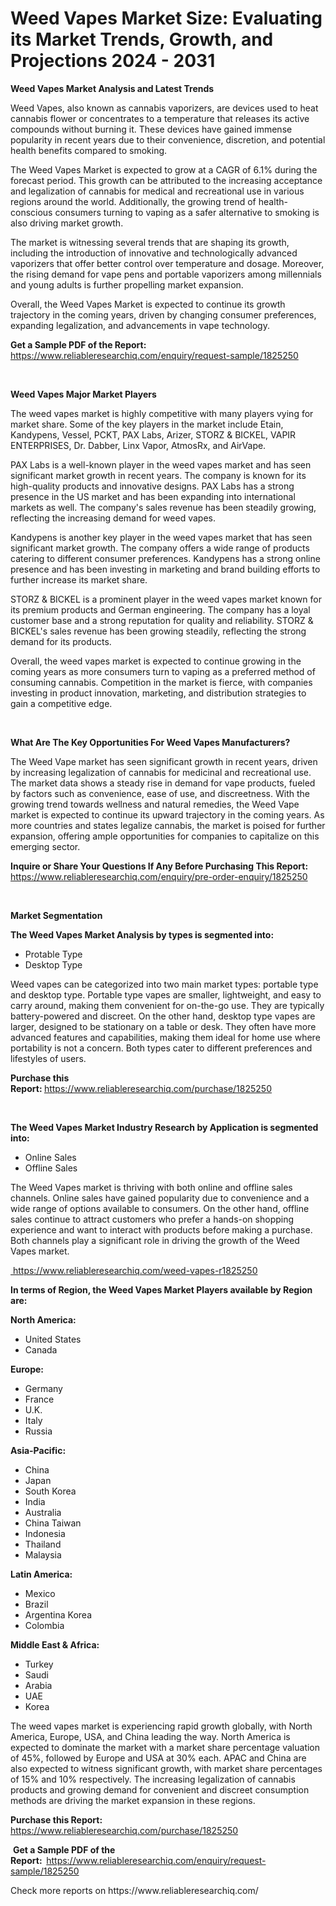 <p><h1>Weed Vapes Market Size: Evaluating its Market Trends, Growth, and Projections 2024 - 2031</h1></p><p><strong>Weed Vapes Market Analysis and Latest Trends</strong></p>
<p><p>Weed Vapes, also known as cannabis vaporizers, are devices used to heat cannabis flower or concentrates to a temperature that releases its active compounds without burning it. These devices have gained immense popularity in recent years due to their convenience, discretion, and potential health benefits compared to smoking.</p><p>The Weed Vapes Market is expected to grow at a CAGR of 6.1% during the forecast period. This growth can be attributed to the increasing acceptance and legalization of cannabis for medical and recreational use in various regions around the world. Additionally, the growing trend of health-conscious consumers turning to vaping as a safer alternative to smoking is also driving market growth.</p><p>The market is witnessing several trends that are shaping its growth, including the introduction of innovative and technologically advanced vaporizers that offer better control over temperature and dosage. Moreover, the rising demand for vape pens and portable vaporizers among millennials and young adults is further propelling market expansion.</p><p>Overall, the Weed Vapes Market is expected to continue its growth trajectory in the coming years, driven by changing consumer preferences, expanding legalization, and advancements in vape technology.</p></p>
<p><strong>Get a Sample PDF of the Report:&nbsp;</strong> <a href="https://www.reliableresearchiq.com/enquiry/request-sample/1825250">https://www.reliableresearchiq.com/enquiry/request-sample/1825250</a></p>
<p>&nbsp;</p>
<p><strong>Weed Vapes Major Market Players</strong></p>
<p><p>The weed vapes market is highly competitive with many players vying for market share. Some of the key players in the market include Etain, Kandypens, Vessel, PCKT, PAX Labs, Arizer, STORZ & BICKEL, VAPIR ENTERPRISES, Dr. Dabber, Linx Vapor, AtmosRx, and AirVape.</p><p>PAX Labs is a well-known player in the weed vapes market and has seen significant market growth in recent years. The company is known for its high-quality products and innovative designs. PAX Labs has a strong presence in the US market and has been expanding into international markets as well. The company's sales revenue has been steadily growing, reflecting the increasing demand for weed vapes.</p><p>Kandypens is another key player in the weed vapes market that has seen significant market growth. The company offers a wide range of products catering to different consumer preferences. Kandypens has a strong online presence and has been investing in marketing and brand building efforts to further increase its market share.</p><p>STORZ & BICKEL is a prominent player in the weed vapes market known for its premium products and German engineering. The company has a loyal customer base and a strong reputation for quality and reliability. STORZ & BICKEL's sales revenue has been growing steadily, reflecting the strong demand for its products.</p><p>Overall, the weed vapes market is expected to continue growing in the coming years as more consumers turn to vaping as a preferred method of consuming cannabis. Competition in the market is fierce, with companies investing in product innovation, marketing, and distribution strategies to gain a competitive edge.</p></p>
<p>&nbsp;</p>
<p><strong>What Are The Key Opportunities For Weed Vapes Manufacturers?</strong></p>
<p><p>The Weed Vape market has seen significant growth in recent years, driven by increasing legalization of cannabis for medicinal and recreational use. The market data shows a steady rise in demand for vape products, fueled by factors such as convenience, ease of use, and discreetness. With the growing trend towards wellness and natural remedies, the Weed Vape market is expected to continue its upward trajectory in the coming years. As more countries and states legalize cannabis, the market is poised for further expansion, offering ample opportunities for companies to capitalize on this emerging sector.</p></p>
<p><strong>Inquire or Share Your Questions If Any Before Purchasing This Report:</strong> <a href="https://www.reliableresearchiq.com/enquiry/pre-order-enquiry/1825250">https://www.reliableresearchiq.com/enquiry/pre-order-enquiry/1825250</a></p>
<p>&nbsp;</p>
<p><strong>Market Segmentation</strong></p>
<p><strong>The Weed Vapes Market Analysis by types is segmented into:</strong></p>
<p><ul><li>Protable Type</li><li>Desktop Type</li></ul></p>
<p><p>Weed vapes can be categorized into two main market types: portable type and desktop type. Portable type vapes are smaller, lightweight, and easy to carry around, making them convenient for on-the-go use. They are typically battery-powered and discreet. On the other hand, desktop type vapes are larger, designed to be stationary on a table or desk. They often have more advanced features and capabilities, making them ideal for home use where portability is not a concern. Both types cater to different preferences and lifestyles of users.</p></p>
<p><strong>Purchase this Report:&nbsp;</strong><a href="https://www.reliableresearchiq.com/purchase/1825250">https://www.reliableresearchiq.com/purchase/1825250</a></p>
<p>&nbsp;</p>
<p><strong>The Weed Vapes Market Industry Research by Application is segmented into:</strong></p>
<p><ul><li>Online Sales</li><li>Offline Sales</li></ul></p>
<p><p>The Weed Vapes market is thriving with both online and offline sales channels. Online sales have gained popularity due to convenience and a wide range of options available to consumers. On the other hand, offline sales continue to attract customers who prefer a hands-on shopping experience and want to interact with products before making a purchase. Both channels play a significant role in driving the growth of the Weed Vapes market.</p></p>
<p><a href="https://www.reliableresearchiq.com/weed-vapes-r1825250">&nbsp;https://www.reliableresearchiq.com/weed-vapes-r1825250</a></p>
<p><strong>In terms of Region, the Weed Vapes Market Players available by Region are:</strong></p>
<p>
    <p> <strong> North America: </strong>
        <ul>
            <li>United States</li>
            <li>Canada</li>
        </ul>
        </p> 
    <p> <strong> Europe: </strong>
        <ul>
            <li>Germany</li>
            <li>France</li>
            <li>U.K.</li>
            <li>Italy</li>
            <li>Russia</li>
        </ul>
        </p> 
    <p> <strong> Asia-Pacific: </strong>
        <ul>
            <li>China</li>
            <li>Japan</li>
            <li>South Korea</li>
            <li>India</li>
            <li>Australia</li>
            <li>China Taiwan</li>
            <li>Indonesia</li>
            <li>Thailand</li>
            <li>Malaysia</li>
        </ul>
        </p> 
    <p> <strong> Latin America: </strong>
        <ul>
            <li>Mexico</li>
            <li>Brazil</li>
            <li>Argentina Korea</li>
            <li>Colombia</li>
        </ul>
        </p> 
    <p> <strong> Middle East & Africa: </strong>
        <ul>
            <li>Turkey</li>
            <li>Saudi</li>
            <li>Arabia</li>
            <li>UAE</li>
            <li>Korea</li>
        </ul>
    </p>
    </p>
<p><p>The weed vapes market is experiencing rapid growth globally, with North America, Europe, USA, and China leading the way. North America is expected to dominate the market with a market share percentage valuation of 45%, followed by Europe and USA at 30% each. APAC and China are also expected to witness significant growth, with market share percentages of 15% and 10% respectively. The increasing legalization of cannabis products and growing demand for convenient and discreet consumption methods are driving the market expansion in these regions.</p></p>
<p><strong>Purchase this Report: </strong><a href="https://www.reliableresearchiq.com/purchase/1825250">https://www.reliableresearchiq.com/purchase/1825250</a></p>
<p>&nbsp;<strong>Get a Sample PDF of the Report:&nbsp;&nbsp;</strong><a href="https://www.reliableresearchiq.com/enquiry/request-sample/1825250">https://www.reliableresearchiq.com/enquiry/request-sample/1825250</a></p>
<p><strong></strong></p>
<p>Check more reports on https://www.reliableresearchiq.com/</p>